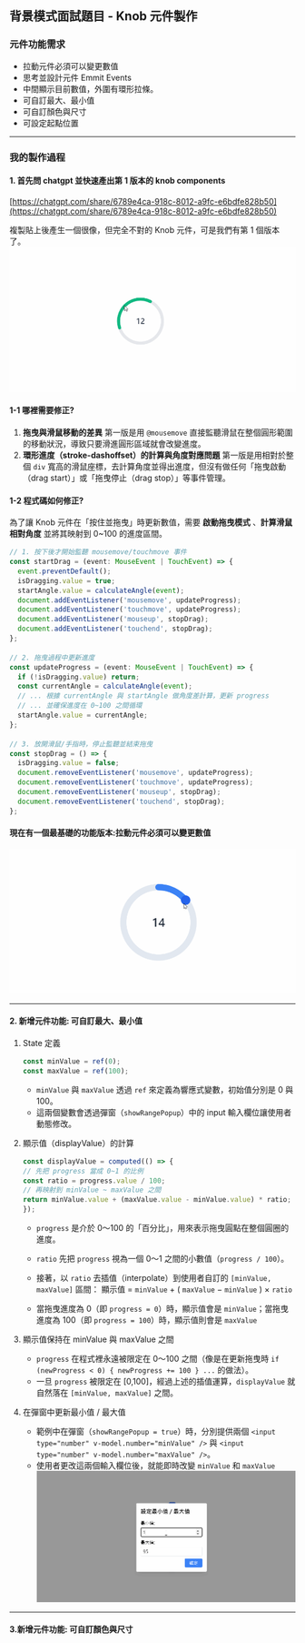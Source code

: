 ## 背景模式面試題目 - Knob 元件製作

### 元件功能需求
- 拉動元件必須可以變更數值
- 思考並設計元件 Emmit Events
- 中間顯示目前數值，外圍有環形拉條。
- 可自訂最大、最小值
- 可自訂顏色與尺寸
- 可設定起點位置

---

### 我的製作過程

#### 1. 首先問 chatgpt 並快速產出第 1 版本的 knob components
[https://chatgpt.com/share/6789e4ca-918c-8012-a9fc-e6bdfe828b50](https://chatgpt.com/share/6789e4ca-918c-8012-a9fc-e6bdfe828b50)

複製貼上後產生一個很像，但完全不對的 Knob 元件，可是我們有第 1 個版本了。  
![image](https://github.com/jasonlin1993/KnobComponents/blob/main/knob.gif)

#### 1-1 哪裡需要修正?
1. **拖曳與滑鼠移動的差異**
   第一版是用 `@mousemove` 直接監聽滑鼠在整個圓形範圍的移動狀況，導致只要滑進圓形區域就會改變進度。
2. **環形進度（stroke-dashoffset）的計算與角度對應問題**
   第一版是用相對於整個 `div` 寬高的滑鼠座標，去計算角度並得出進度，但沒有做任何「拖曳啟動（drag start）」或「拖曳停止（drag stop）」等事件管理。

#### 1-2 程式碼如何修正?
為了讓 Knob 元件在「按住並拖曳」時更新數值，需要 **啟動拖曳模式** 、**計算滑鼠相對角度** 並將其映射到 0~100 的進度區間。

```ts
// 1. 按下後才開始監聽 mousemove/touchmove 事件
const startDrag = (event: MouseEvent | TouchEvent) => {
  event.preventDefault();
  isDragging.value = true;
  startAngle.value = calculateAngle(event);
  document.addEventListener('mousemove', updateProgress);
  document.addEventListener('touchmove', updateProgress);
  document.addEventListener('mouseup', stopDrag);
  document.addEventListener('touchend', stopDrag);
};

// 2. 拖曳過程中更新進度
const updateProgress = (event: MouseEvent | TouchEvent) => {
  if (!isDragging.value) return;
  const currentAngle = calculateAngle(event);
  // ... 根據 currentAngle 與 startAngle 做角度差計算，更新 progress
  // ... 並確保進度在 0~100 之間循環
  startAngle.value = currentAngle;
};

// 3. 放開滑鼠/手指時，停止監聽並結束拖曳
const stopDrag = () => {
  isDragging.value = false;
  document.removeEventListener('mousemove', updateProgress);
  document.removeEventListener('touchmove', updateProgress);
  document.removeEventListener('mouseup', stopDrag);
  document.removeEventListener('touchend', stopDrag);
};
```

#### 現在有一個最基礎的功能版本:拉動元件必須可以變更數值
![image](https://github.com/jasonlin1993/KnobComponents/blob/main/knob1.gif)

---

#### 2. 新增元件功能: 可自訂最大、最小值
1. State 定義
   ```ts
   const minValue = ref(0);
   const maxValue = ref(100);
   ```
   - `minValue` 與 `maxValue` 透過 `ref` 來定義為響應式變數，初始值分別是 0 與 100。
   - 這兩個變數會透過彈窗（`showRangePopup`）中的 input 輸入欄位讓使用者動態修改。

2. 顯示值（displayValue）的計算
   ```ts
   const displayValue = computed(() => {
   // 先把 progress 當成 0~1 的比例
   const ratio = progress.value / 100;
   // 再映射到 minValue ~ maxValue 之間
   return minValue.value + (maxValue.value - minValue.value) * ratio;
   });
   ```
   - `progress` 是介於 0～100 的「百分比」，用來表示拖曳圓點在整個圓圈的進度。
   
   - `ratio` 先把 `progress` 視為一個 0～1 之間的小數值（`progress / 100`）。
   - 接著，以 `ratio` 去插值（interpolate）到使用者自訂的 `[minValue, maxValue]` 區間：
     顯示值 = `minValue` + ( `maxValue` − `minValue` ) × `ratio`
   - 當拖曳進度為 0（即 `progress = 0`）時，顯示值會是 `minValue`；當拖曳進度為 100（即 `progress = 100`）時，顯示值則會是 `maxValue`
3. 顯示值保持在 minValue 與 maxValue 之間
   -  `progress` 在程式裡永遠被限定在 0～100 之間（像是在更新拖曳時 `if (newProgress < 0) { newProgress += 100 } ...` 的做法）。
   -  一旦 `progress` 被限定在 [0,100]，經過上述的插值運算，`displayValue` 就自然落在 `[minValue, maxValue]` 之間。
4. 在彈窗中更新最小值 / 最大值
   - 範例中在彈窗（`showRangePopup = true`）時，分別提供兩個 `<input type="number" v-model.number="minValue" />` 與 `<input type="number" v-model.number="maxValue" />`。
   - 使用者更改這兩個輸入欄位後，就能即時改變 `minValue` 和 `maxValue`
![image](https://github.com/jasonlin1993/KnobComponents/blob/main/knob2.gif)

--- 

#### 3.新增元件功能: 可自訂顏色與尺寸




